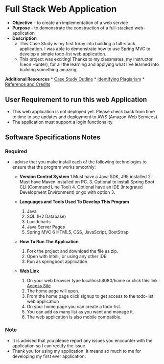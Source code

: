 # Full Stack Web Application
* **Objective** - to create an implementation of a web service
* **Purpose** - to demonstrate the construction of a full-stacked web-application
* **Description**
	* This Case Study is my first foray into building a full-stack application. I was able to demonstrate how to use Spring MVC to develop a simple todo-list web application.
	* This project was exciting! Thanks to my classmates, my instructor (Leon Hunter), for all the learning and applying what I've learned into building something amazing.

**Additional Resources**
	* [Case Study Outline](./case-study-outline.pdf)
	* [Identifying Plagiarism](./README_plagiarism.md)
	* [Reference and Credits](./README_Reference.md)



## User Requirement to run this web Application 
* This web application is not deployed yet. Please check back from time to time to see updates and deployment to AWS (Amazon Web Services).
* The application must support a login functionality.




## Software Specifications Notes

### Required
* I advise that you make install each of the following technologies to ensure that the program works smoothly:
  * **Version Control System**
    1.Must have a Java SDK, JRE installed
    2. Must have Maven installed on PC.
    3. Optional to install Spring Boot CLI (Command Line Tool)
    4. Optional have an IDE (Integrated Development Environment) or go with option 3.
    
  * **Languages and Tools Used To Develop This Program**
    1. Java
    2. SQL (H2 Database)
    3. Lucidcharts
    4. Java Server Pages
    5. Spring MVC
    6  HTML5, CSS, JavaScript, BootStrap

  * **How To Run The Application**
    1. Fork the project and download the file as zip.
    2. Open with Intellij or using any other IDE.
    3. Run as springboot application.
    
  * **Web Link**
    1. On your web browser type localhost:8080/home or click this link [Access Site](localhost:8080/home)
    2. The home page will open.
    3. From the home page click signup to get access to the todo-list web application
    4. On your home page you can create a todo-list.
    5. You can add as many list as you want and manage it.
    6. The web application is also mobile compatible.

  



### Note
* It is advised that you please report any issues you encounter with the application so I can rectify the issue.
* Thank you for using my application. It means so much to me for developing my first ever application.